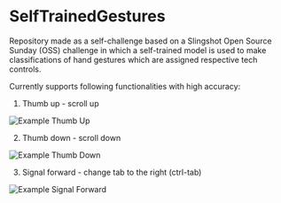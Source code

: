 # SelfTrainedGestures

Repository made as a self-challenge based on a Slingshot Open Source Sunday (OSS) challenge in which a self-trained model is used to make classifications of hand gestures which are assigned respective tech controls.

Currently supports following functionalities with high accuracy:

1) Thumb up - scroll up

![Example Thumb Up](../master/images/thumb/thumb0.png)

2) Thumb down - scroll down

![Example Thumb Down](../master/images/thumbD/thumDb0.png)


3) Signal forward - change tab to the right (ctrl-tab)

![Example Signal Forward](../master/images/forward/for0.png)

